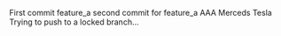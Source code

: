 First commit feature_a
second commit for feature_a
AAA
Merceds 
Tesla
Trying to push to a locked branch...